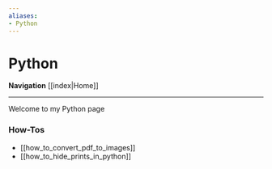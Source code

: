 ```yaml
---
aliases:
- Python
---
```


# Python

**Navigation**
[[index|Home]]

---

Welcome to my Python page

### How-Tos
- [[how_to_convert_pdf_to_images]]
- [[how_to_hide_prints_in_python]]